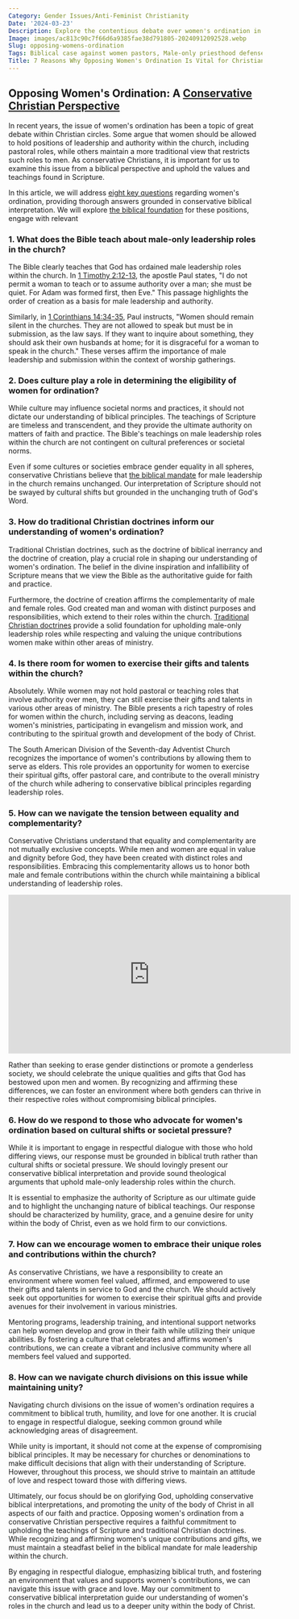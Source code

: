```yaml
---
Category: Gender Issues/Anti-Feminist Christianity
Date: '2024-03-23'
Description: Explore the contentious debate over women's ordination in the church, delving into the biblical arguments against female pastors and defending the traditional male-only priesthood. Discover how this issue is causing division in churches worldwide and challenging established clergy roles.
Image: images/ac813c90c7f66d6a9385fae38d791805-20240912092528.webp
Slug: opposing-womens-ordination
Tags: Biblical case against women pastors, Male-only priesthood defense, Challenging women's ordination UK, Church split women leaders issue, Preserving traditional clergy roles
Title: 7 Reasons Why Opposing Women's Ordination Is Vital for Christian Faith
---
```


## Opposing Women's Ordination: A [Conservative Christian Perspective](/resisting-lgbtq-education)
In recent years, the issue of women's ordination has been a topic of great debate within Christian circles. Some argue that women should be allowed to hold positions of leadership and authority within the church, including pastoral roles, while others maintain a more traditional view that restricts such roles to men. As conservative Christians, it is important for us to examine this issue from a biblical perspective and uphold the values and teachings found in Scripture.

In this article, we will address [eight key questions](/resisting-secular-influence) regarding women's ordination, providing thorough answers grounded in conservative biblical interpretation. We will explore [the biblical foundation](/preserving-traditional-marriage) for these positions, engage with relevant 
### 1. What does the Bible teach about male-only leadership roles in the church?

The Bible clearly teaches that God has ordained male leadership roles within the church. In [1 Timothy 2:12-13](https://www.bibleref.com/1-Timothy/2/1-Timothy-2-12.html), the apostle Paul states, "I do not permit a woman to teach or to assume authority over a man; she must be quiet. For Adam was formed first, then Eve." This passage highlights the order of creation as a basis for male leadership and authority.

Similarly, in [1 Corinthians 14:34-35](https://www.bibleref.com/1-Corinthians/14/1-Corinthians-14-34.html), Paul instructs, "Women should remain silent in the churches. They are not allowed to speak but must be in submission, as the law says. If they want to inquire about something, they should ask their own husbands at home; for it is disgraceful for a woman to speak in the church." These verses affirm the importance of male leadership and submission within the context of worship gatherings.


### 2. Does culture play a role in determining the eligibility of women for ordination?

While culture may influence societal norms and practices, it should not dictate our understanding of biblical principles. The teachings of Scripture are timeless and transcendent, and they provide the ultimate authority on matters of faith and practice. The Bible's teachings on male leadership roles within the church are not contingent on cultural preferences or societal norms.

Even if some cultures or societies embrace gender equality in all spheres, conservative Christians believe that [the biblical mandate](/mens-ministry) for male leadership in the church remains unchanged. Our interpretation of Scripture should not be swayed by cultural shifts but grounded in the unchanging truth of God's Word.

### 3. How do traditional Christian doctrines inform our understanding of women's ordination?

Traditional Christian doctrines, such as the doctrine of biblical inerrancy and the doctrine of creation, play a crucial role in shaping our understanding of women's ordination. The belief in the divine inspiration and infallibility of Scripture means that we view the Bible as the authoritative guide for faith and practice.

Furthermore, the doctrine of creation affirms the complementarity of male and female roles. God created man and woman with distinct purposes and responsibilities, which extend to their roles within the church. [Traditional Christian doctrines](/limiting-islamic-visibility) provide a solid foundation for upholding male-only leadership roles while respecting and valuing the unique contributions women make within other areas of ministry.

### 4. Is there room for women to exercise their gifts and talents within the church?

Absolutely. While women may not hold pastoral or teaching roles that involve authority over men, they can still exercise their gifts and talents in various other areas of ministry. The Bible presents a rich tapestry of roles for women within the church, including serving as deacons, leading women's ministries, participating in evangelism and mission work, and contributing to the spiritual growth and development of the body of Christ.

The South American Division of the Seventh-day Adventist Church recognizes the importance of women's contributions by allowing them to serve as elders. This role provides an opportunity for women to exercise their spiritual gifts, offer pastoral care, and contribute to the overall ministry of the church while adhering to conservative biblical principles regarding leadership roles.


### 5. How can we navigate the tension between equality and complementarity?

Conservative Christians understand that equality and complementarity are not mutually exclusive concepts. While men and women are equal in value and dignity before God, they have been created with distinct roles and responsibilities. Embracing this complementarity allows us to honor both male and female contributions within the church while maintaining a biblical understanding of leadership roles.


<iframe width="560" height="315" src="https://www.youtube.com/embed/GqwPNXn6Kq4" frameborder="0" allow="autoplay; encrypted-media" allowfullscreen></iframe>


Rather than seeking to erase gender distinctions or promote a genderless society, we should celebrate the unique qualities and gifts that God has bestowed upon men and women. By recognizing and affirming these differences, we can foster an environment where both genders can thrive in their respective roles without compromising biblical principles.

### 6. How do we respond to those who advocate for women's ordination based on cultural shifts or societal pressure?

While it is important to engage in respectful dialogue with those who hold differing views, our response must be grounded in biblical truth rather than cultural shifts or societal pressure. We should lovingly present our conservative biblical interpretation and provide sound theological arguments that uphold male-only leadership roles within the church.

It is essential to emphasize the authority of Scripture as our ultimate guide and to highlight the unchanging nature of biblical teachings. Our response should be characterized by humility, grace, and a genuine desire for unity within the body of Christ, even as we hold firm to our convictions.

### 7. How can we encourage women to embrace their unique roles and contributions within the church?

As conservative Christians, we have a responsibility to create an environment where women feel valued, affirmed, and empowered to use their gifts and talents in service to God and the church. We should actively seek out opportunities for women to exercise their spiritual gifts and provide avenues for their involvement in various ministries.

Mentoring programs, leadership training, and intentional support networks can help women develop and grow in their faith while utilizing their unique abilities. By fostering a culture that celebrates and affirms women's contributions, we can create a vibrant and inclusive community where all members feel valued and supported.

### 8. How can we navigate church divisions on this issue while maintaining unity?

Navigating church divisions on the issue of women's ordination requires a commitment to biblical truth, humility, and love for one another. It is crucial to engage in respectful dialogue, seeking common ground while acknowledging areas of disagreement.

While unity is important, it should not come at the expense of compromising biblical principles. It may be necessary for churches or denominations to make difficult decisions that align with their understanding of Scripture. However, throughout this process, we should strive to maintain an attitude of love and respect toward those with differing views.

Ultimately, our focus should be on glorifying God, upholding conservative biblical interpretations, and promoting the unity of the body of Christ in all aspects of our faith and practice.
Opposing women's ordination from a conservative Christian perspective requires a faithful commitment to upholding the teachings of Scripture and traditional Christian doctrines. While recognizing and affirming women's unique contributions and gifts, we must maintain a steadfast belief in the biblical mandate for male leadership within the church.

By engaging in respectful dialogue, emphasizing biblical truth, and fostering an environment that values and supports women's contributions, we can navigate this issue with grace and love. May our commitment to conservative biblical interpretation guide our understanding of women's roles in the church and lead us to a deeper unity within the body of Christ.